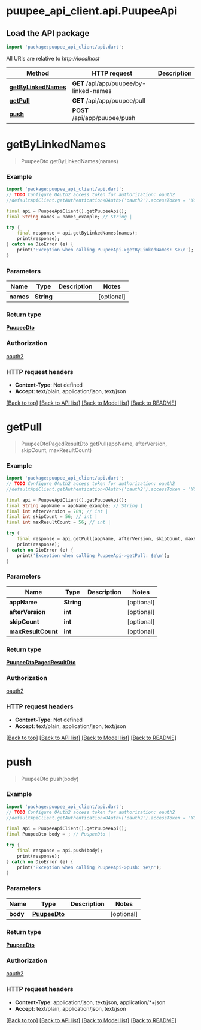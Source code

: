 # puupee_api_client.api.PuupeeApi

## Load the API package
```dart
import 'package:puupee_api_client/api.dart';
```

All URIs are relative to *http://localhost*

Method | HTTP request | Description
------------- | ------------- | -------------
[**getByLinkedNames**](PuupeeApi.md#getbylinkednames) | **GET** /api/app/puupee/by-linked-names | 
[**getPull**](PuupeeApi.md#getpull) | **GET** /api/app/puupee/pull | 
[**push**](PuupeeApi.md#push) | **POST** /api/app/puupee/push | 


# **getByLinkedNames**
> PuupeeDto getByLinkedNames(names)



### Example
```dart
import 'package:puupee_api_client/api.dart';
// TODO Configure OAuth2 access token for authorization: oauth2
//defaultApiClient.getAuthentication<OAuth>('oauth2').accessToken = 'YOUR_ACCESS_TOKEN';

final api = PuupeeApiClient().getPuupeeApi();
final String names = names_example; // String | 

try {
    final response = api.getByLinkedNames(names);
    print(response);
} catch on DioError (e) {
    print('Exception when calling PuupeeApi->getByLinkedNames: $e\n');
}
```

### Parameters

Name | Type | Description  | Notes
------------- | ------------- | ------------- | -------------
 **names** | **String**|  | [optional] 

### Return type

[**PuupeeDto**](PuupeeDto.md)

### Authorization

[oauth2](../README.md#oauth2)

### HTTP request headers

 - **Content-Type**: Not defined
 - **Accept**: text/plain, application/json, text/json

[[Back to top]](#) [[Back to API list]](../README.md#documentation-for-api-endpoints) [[Back to Model list]](../README.md#documentation-for-models) [[Back to README]](../README.md)

# **getPull**
> PuupeeDtoPagedResultDto getPull(appName, afterVersion, skipCount, maxResultCount)



### Example
```dart
import 'package:puupee_api_client/api.dart';
// TODO Configure OAuth2 access token for authorization: oauth2
//defaultApiClient.getAuthentication<OAuth>('oauth2').accessToken = 'YOUR_ACCESS_TOKEN';

final api = PuupeeApiClient().getPuupeeApi();
final String appName = appName_example; // String | 
final int afterVersion = 789; // int | 
final int skipCount = 56; // int | 
final int maxResultCount = 56; // int | 

try {
    final response = api.getPull(appName, afterVersion, skipCount, maxResultCount);
    print(response);
} catch on DioError (e) {
    print('Exception when calling PuupeeApi->getPull: $e\n');
}
```

### Parameters

Name | Type | Description  | Notes
------------- | ------------- | ------------- | -------------
 **appName** | **String**|  | [optional] 
 **afterVersion** | **int**|  | [optional] 
 **skipCount** | **int**|  | [optional] 
 **maxResultCount** | **int**|  | [optional] 

### Return type

[**PuupeeDtoPagedResultDto**](PuupeeDtoPagedResultDto.md)

### Authorization

[oauth2](../README.md#oauth2)

### HTTP request headers

 - **Content-Type**: Not defined
 - **Accept**: text/plain, application/json, text/json

[[Back to top]](#) [[Back to API list]](../README.md#documentation-for-api-endpoints) [[Back to Model list]](../README.md#documentation-for-models) [[Back to README]](../README.md)

# **push**
> PuupeeDto push(body)



### Example
```dart
import 'package:puupee_api_client/api.dart';
// TODO Configure OAuth2 access token for authorization: oauth2
//defaultApiClient.getAuthentication<OAuth>('oauth2').accessToken = 'YOUR_ACCESS_TOKEN';

final api = PuupeeApiClient().getPuupeeApi();
final PuupeeDto body = ; // PuupeeDto | 

try {
    final response = api.push(body);
    print(response);
} catch on DioError (e) {
    print('Exception when calling PuupeeApi->push: $e\n');
}
```

### Parameters

Name | Type | Description  | Notes
------------- | ------------- | ------------- | -------------
 **body** | [**PuupeeDto**](PuupeeDto.md)|  | [optional] 

### Return type

[**PuupeeDto**](PuupeeDto.md)

### Authorization

[oauth2](../README.md#oauth2)

### HTTP request headers

 - **Content-Type**: application/json, text/json, application/*+json
 - **Accept**: text/plain, application/json, text/json

[[Back to top]](#) [[Back to API list]](../README.md#documentation-for-api-endpoints) [[Back to Model list]](../README.md#documentation-for-models) [[Back to README]](../README.md)

